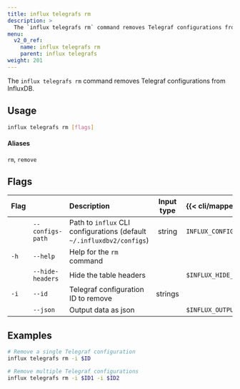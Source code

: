 ```yaml
---
title: influx telegrafs rm
description: >
  The `influx telegrafs rm` command removes Telegraf configurations from InfluxDB.
menu:
  v2_0_ref:
    name: influx telegrafs rm
    parent: influx telegrafs
weight: 201
---
```


The `influx telegrafs rm` command removes Telegraf configurations from InfluxDB.

## Usage
```sh
influx telegrafs rm [flags]
```

#### Aliases
`rm`, `remove`

## Flags
| Flag |                  | Description                                                           | Input type  | {{< cli/mapped >}}     |
|:---- |:---              |:-----------                                                           |:----------: |:------------------     |
|      | `--configs-path` | Path to `influx` CLI configurations (default `~/.influxdbv2/configs`) | string      |`INFLUX_CONFIGS_PATH`   |
| `-h` | `--help`         | Help for the `rm` command                                             |             |                        |
|      | `--hide-headers` | Hide the table headers                                                |             | `$INFLUX_HIDE_HEADERS` |
| `-i` | `--id`           | Telegraf configuration ID to remove                                   | strings     |                        |
|      | `--json`         | Output data as json                                                   |             | `$INFLUX_OUTPUT_JSON`  |

## Examples
```sh
# Remove a single Telegraf configuration
influx telegrafs rm -i $ID

# Remove multiple Telegraf configurations
influx telegrafs rm -i $ID1 -i $ID2
```
